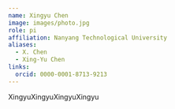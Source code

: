 ```yaml
---
name: Xingyu Chen
image: images/photo.jpg
role: pi
affiliation: Nanyang Technological University
aliases:
  - X. Chen
  - Xing-Yu Chen
links:
  orcid: 0000-0001-8713-9213
---
```


XingyuXingyuXingyuXingyu

